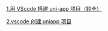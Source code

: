 [1.用 VScode 搭建 uni-app 项目（较全）](https://blog.csdn.net/TIAN20121221/article/details/117299151?utm_medium=distribute.pc_relevant.none-task-blog-2~default~baidujs_baidulandingword~default-0-117299151-blog-121675693.pc_relevant_3mothn_strategy_recovery&spm=1001.2101.3001.4242.1&utm_relevant_index=3)

[2.vscode 创建 uniapp 项目](https://blog.csdn.net/obliv/article/details/121675693)
